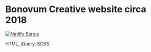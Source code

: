 # Bonovum Creative website circa 2018
[![Netlify Status](https://api.netlify.com/api/v1/badges/df55bb47-1339-4a7b-8d46-f2a8551c32c1/deploy-status)](https://app.netlify.com/sites/bonovum/deploys)

HTML, jQuery, SCSS. 
